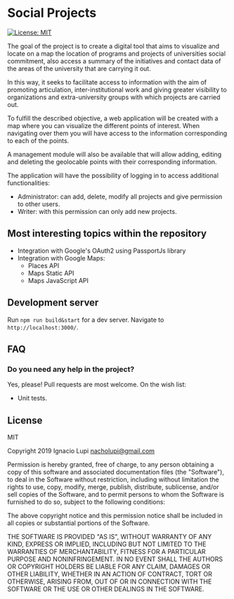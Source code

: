# Social Projects

[![License: MIT](https://img.shields.io/badge/License-MIT-yellow.svg)](https://opensource.org/licenses/MIT)

The goal of the project is to create a digital tool that aims to visualize and locate on a map the location of programs and projects of universities social commitment, also access a summary of the initiatives and contact data of the areas of the university that are carrying it out.

In this way, it seeks to facilitate access to information with the aim of promoting articulation, inter-institutional work and giving greater visibility to organizations and extra-university groups with which projects are carried out.

To fulfill the described objective, a web application will be created with a map where you can visualize the different points of interest. When navigating over them you will have access to the information corresponding to each of the points.

A management module will also be available that will allow adding, editing and deleting the geolocable points with their corresponding information.

The application will have the possibility of logging in to access additional functionalities:

- Administrator: can add, delete, modify all projects and give permission to other users.
- Writer: with this permission can only add new projects.

## Most interesting topics within the repository
- Integration with Google's OAuth2 using PassportJs library
- Integration with Google Maps: 
    - Places API
    - Maps Static API
    - Maps JavaScript API

## Development server

Run `npm run build&start` for a dev server. Navigate to `http://localhost:3000/`. 

## FAQ

### Do you need any help in the project?

Yes, please! Pull requests are most welcome. On the wish list:

- Unit tests.

## License

MIT

Copyright 2019 Ignacio Lupi <nacholupi@gmail.com>

Permission is hereby granted, free of charge, to any person obtaining a copy of this software and associated documentation files (the "Software"), to deal in the Software without restriction, including without limitation the rights to use, copy, modify, merge, publish, distribute, sublicense, and/or sell copies of the Software, and to permit persons to whom the Software is furnished to do so, subject to the following conditions:

The above copyright notice and this permission notice shall be included in all copies or substantial portions of the Software.

THE SOFTWARE IS PROVIDED "AS IS", WITHOUT WARRANTY OF ANY KIND, EXPRESS OR IMPLIED, INCLUDING BUT NOT LIMITED TO THE WARRANTIES OF MERCHANTABILITY, FITNESS FOR A PARTICULAR PURPOSE AND NONINFRINGEMENT. IN NO EVENT SHALL THE AUTHORS OR COPYRIGHT HOLDERS BE LIABLE FOR ANY CLAIM, DAMAGES OR OTHER LIABILITY, WHETHER IN AN ACTION OF CONTRACT, TORT OR OTHERWISE, ARISING FROM, OUT OF OR IN CONNECTION WITH THE SOFTWARE OR THE USE OR OTHER DEALINGS IN THE SOFTWARE.